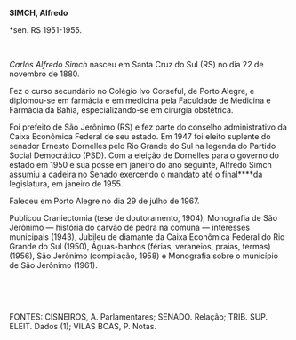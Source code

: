 **SIMCH, Alfredo**

\*sen. RS 1951-1955.

 

*Carlos Alfredo Simch* nasceu em Santa Cruz do Sul (RS) no dia 22 de
novembro de 1880.

Fez o curso secundário no Colégio Ivo Corseful, de Porto Alegre, e
diplomou-se em farmácia e em medicina pela Faculdade de Medicina e
Farmácia da Bahia, especializando-se em cirurgia obstétrica.

Foi prefeito de São Jerônimo (RS) e fez parte do conselho administrativo
da Caixa Econômica Federal de seu estado. Em 1947 foi eleito suplente do
senador Ernesto Dornelles pelo Rio Grande do Sul na legenda do Partido
Social Democrático (PSD). Com a eleição de Dornelles para o governo do
estado em 1950 e sua posse em janeiro do ano seguinte, Alfredo Simch
assumiu a cadeira no Senado exercendo o mandato até o final****da
legislatura, em janeiro de 1955.

Faleceu em Porto Alegre no dia 29 de julho de 1967.

Publicou Craniectomia (tese de doutoramento, 1904), Monografia de São
Jerônimo — história do carvão de pedra na comuna — interesses municipais
(1943), Jubileu de diamante da Caixa Econômica Federal do Rio Grande do
Sul (1950), Águas-banhos (férias, veraneios, praias, termas) (1956), São
Jerônimo (compilação, 1958) e Monografia sobre o município de São
Jerônimo (1961).

 

 

FONTES: CISNEIROS, A. Parlamentares; SENADO. Relação; TRIB. SUP. ELEIT.
Dados (1); VILAS BOAS, P. Notas.

 
